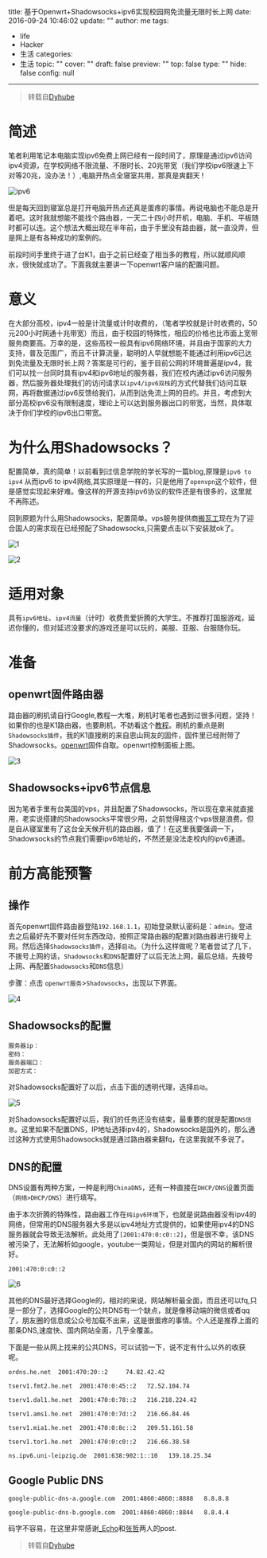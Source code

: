 title: 基于Openwrt+Shadowsocks+ipv6实现校园网免流量无限时长上网
date: 2016-09-24 10:46:02
update: ""
author: me
tags:
- life
- Hacker
- 生活
categories:
- 生活
topic: ""
cover: ""
draft: false
preview: ""
top: false
type: ""
hide: false
config: null


---



> 转载自[Dyhube](http://www.jianshu.com/p/4d44172f1a5b)

# 简述

笔者利用笔记本电脑实现ipv6免费上网已经有一段时间了，原理是通过ipv6访问ipv4资源，在学校网络不限流量、不限时长、20兆带宽（我们学校ipv6限速上下对等20兆，没办法！）,电脑开热点全寝室共用，那真是爽翻天 !

![ipv6](http://7xusrl.com1.z0.glb.clouddn.com/ipv6.png)

<!--more-->

但是每天回到寝室总是打开电脑开热点还真是蛋疼的事情。再说电脑也不能总是开着吧。这时我就想能不能找个路由器，一天二十四小时开机，电脑、手机、平板随时都可以连。这个想法大概出现在半年前，由于手里没有路由器，就一直没弄，但是网上是有各种成功的案例的。

前段时间手里终于进了台K1，由于之前已经查了相当多的教程，所以就顺风顺水，很快就成功了。下面我就主要讲一下openwrt客户端的配置问题。

# 意义

在大部分高校，ipv4一般是计流量或计时收费的，（笔者学校就是计时收费的，50元200小时网通十兆带宽）而且，由于校园的特殊性，相应的价格也比市面上宽带服务商要高。万幸的是，这些高校一般具有ipv6网络环境，并且由于国家的大力支持，普及范围广，而且不计算流量，聪明的人早就想能不能通过利用ipv6已达到免流量及无限时长上网？答案是可行的，鉴于目前公网的环境普遍是ipv4，我们可以找一台同时具有ipv4和ipv6地址的服务器，我们在校内通过ipv6访问服务器，然后服务器处理我们的访问请求以`ipv4/ipv6双栈`的方式代替我们访问互联网，再将数据通过ipv6反馈给我们，从而到达免流上网的目的。并且，考虑到大部分高校ipv6没有限制速度，理论上可以达到服务器出口的带宽，当然，具体取决于你们学校的ipv6出口带宽。

# 为什么用Shadowsocks？

配置简单，真的简单！以前看到过信息学院的学长写的一篇blog,原理是`ipv6 to ipv4` 从而ipv6 to ipv4网络,其实原理是一样的，只是他用了`openvpn`这个软件，但是感觉实现起来好难。像这样的开源支持ipv6协议的软件还是有很多的，这里就不再陈述。

回到原题为什么用Shadowsocks，配置简单。vps服务提供商[搬瓦工](https://bandwagonhost.com/)现在为了迎合国人的需求现在已经预配了Shadowsocks,只需要点击以下安装就ok了。

![1](http://7xusrl.com1.z0.glb.clouddn.com/877518-ab3dea8d36104b08.png)

![2](http://7xusrl.com1.z0.glb.clouddn.com/877518-ab3dea8d36104b08.png)

# 适用对象

具有`ipv6地址`、`ipv4流量`（计时）收费贵爱折腾的大学生。不推荐打国服游戏，延迟你懂的，但对延迟没要求的游戏还是可以玩的，美服、亚服、台服随你玩。

# 准备
## openwrt固件路由器
路由器的刷机请自行Google,教程一大堆，刷机时笔者也遇到过很多问题，坚持！如果你的也是K1路由器，也要刷机，不妨看这个[教程](http://akkuman.coding.me/2016/09/22/%E7%BB%99%E6%96%90%E8%AE%AFK1%E5%88%B7%E6%9C%BA%E5%B9%B6%E6%8B%A8%E5%8F%B7e%E4%BF%A1-%E6%B9%96%E5%8C%97%E5%9C%B0%E5%8C%BA%E6%B5%8B%E8%AF%95%E6%97%A0%E9%97%AE%E9%A2%98/)。刷机的重点是刷`Shadowsocks插件`，我的K1直接刷的来自恩山网友的固件，固件里已经附带了Shadowsocks。[openwrt](http://pan.baidu.com/s/1dFJO4hF)固件自取。openwrt控制面板上图。

![3](http://7xusrl.com1.z0.glb.clouddn.com/877518-ed11845c67728119.png)

## Shadowsocks+ipv6节点信息
因为笔者手里有台美国的vps，并且配置了Shadowsocks，所以现在拿来就直接用，老实说搭建的Shadowsocks平常很少用，之前觉得租这个vps很是浪费。但是自从寝室里有了这台全天候开机的路由器，值了！在这里我要强调一下，Shadowsocks的节点我们需要ipv6地址的，不然还是没法走校内的ipv6通道。

# 前方高能预警

## 操作

首先openwrt固件路由器登陆`192.168.1.1`，初始登录默认密码是：`admin`。登进去之后最好先不要对任何东西改动，按照正常路由器的配置对路由器进行拨号上网。然后选择`Shadowsocks插件`，选择`启动`。（为什么这样做呢？笔者尝试了几下，不拨号上网的话，`Shadowsocks`和`DNS`配置好了以后无法上网，最后总结，先拨号上网、再配置`Shadowsocks`和`DNS`信息）

步骤：点击 `openwrt服务`>`Shadowsocks`，出现以下界面。

![4](http://7xusrl.com1.z0.glb.clouddn.com/877518-8304c61781a62c95.png)

## Shadowsocks的配置
```
服务器ip：  
密码：  
服务器端口：  
加密方式：  
```
对Shadowsocks配置好了以后，点击下面的透明代理，选择`启动`。

![5](http://7xusrl.com1.z0.glb.clouddn.com/877518-b2304b09473a3a76.png)

对Shadowsocks配置好以后，我们的任务还没有结束，最重要的就是配置`DNS信息`。这里如果不配置DNS，IP地址选择ipv4的，Shadowsocks是国外的，那么通过这种方式使用Shadowsocks就是通过路由器来翻fq，在这里我就不多说了。

## DNS的配置

DNS设置有两种方案，一种是利用`ChinaDNS`，还有一种直接在`DHCP/DNS`设置页面（`网络>DHCP/DNS`）进行填写。

由于本次折腾的特殊性，路由器工作在`纯ipv6环境`下，也就是说路由器没有ipv4的网络，但常用的DNS服务器大多是以ipv4地址方式提供的，如果使用ipv4的DNS服务器就会导致无法解析。此处用了`[2001:470:0:c0::2]`，但是很不幸，该DNS被污染了，无法解析如google，youtube一类网址，但是对国内的网站的解析很好。


```
2001:470:0:c0::2
```

![6](http://7xusrl.com1.z0.glb.clouddn.com/877518-a819f528346ea980.png)

其他的DNS最好选择Google的，相对的来说，网站解析最全面，而且还可以fq,只是一部分了，选择Google的公共DNS有一个缺点，就是像移动端的微信或者qq了，朋友圈的信息或公众号加载不出来，这是很蛋疼的事情。个人还是推荐上面的那条DNS,速度快、国内网站全面，几乎全覆盖。

下面是一些从网上找来的公共DNS，可以试验一下，说不定有什么以外的收获呢。

```
ordns.he.net  2001:470:20::2     74.82.42.42

tserv1.fmt2.he.net  2001:470:0:45::2   72.52.104.74

tserv1.dal1.he.net  2001:470:0:78::2   216.218.224.42

tserv1.ams1.he.net  2001:470:0:7d::2   216.66.84.46

tserv1.mia1.he.net  2001:470:0:8c::2   209.51.161.58

tserv1.tor1.he.net  2001:470:0:c0::2   216.66.38.58

ns.ipv6.uni-leipzig.de  2001:638:902:1::10   139.18.25.34
```

## Google Public DNS

```
google-public-dns-a.google.com  2001:4860:4860::8888   8.8.8.8

google-public-dns-b.google.com  2001:4860:4860::8844   8.8.4.4
```

码字不容易，在这里非常感谢[_Echo](http://www.jianshu.com/p/6559d6e4e7ab)和[张哲](https://www.zhangzhe.info/2016/03/openwrt-shadowsocks-ipv6/)两人的post.


> 转载自[Dyhube](http://www.jianshu.com/p/4d44172f1a5b)
